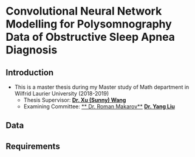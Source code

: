 # Convolutional Neural Network Modelling for Polysomnography Data of Obstructive Sleep Apnea Diagnosis



## Introduction
- This is a master thesis during my Master study of Math department in Wilfrid Laurier University (2018-2019)
  * Thesis Supervisor: [**Dr. Xu (Sunny) Wang**](https://www.wlu.ca/academics/faculties/faculty-of-science/faculty-profiles/xu-sunny-wang/index.html?ref=faculty-profiles%2Fscience%2Fxu-sunny-wang.html)
  * Examining Committee: [** Dr. Roman Makarov**](https://www.wlu.ca/academics/faculties/faculty-of-science/faculty-profiles/roman-makarov/index.html) [**Dr. Yang Liu**](https://online.wlu.ca/faculty/yang-liu)

## Data



## Requirements
